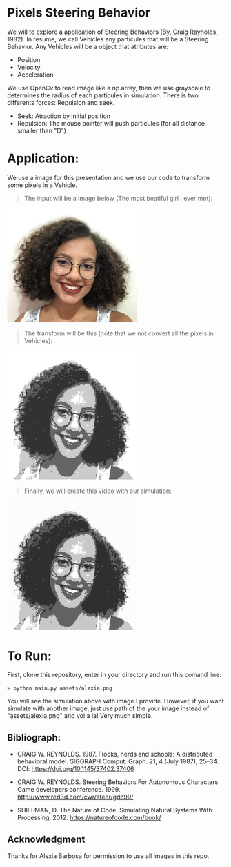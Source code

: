 # Pixels Steering Behavior

We will to explore a application of Steering Behaviors (By, Craig Raynolds, 1982). In resume, we call Vehicles any particules that will be a Steering Behavior. Any Vehicles will be a object that atributes are:

- Position
- Velocity
- Acceleration 

We use OpenCv to read image like a np.array, then we use grayscale to determines the radius of each particules in simulation. There is two differents forces: Repulsion and seek. 

- Seek: Atraction by initial position
- Repulsion: The mouse pointer will push particules (for all distance smaller than "D")

# Application:

We use a image for this presentation and we use our code to transform some pixels in a Vehicle. 

> The input will be a image below (The most beatiful girl I ever met):
<img src="assets/alexia.png" alt="The most beatiful girl I ever met" width="300"/>

> The transform will be this (note that we not convert all the pixels in Vehicles):
<img src="output/00001_screenshot.png" alt="Input" width="300"/>
<!-- ![Input](output/00001_screenshot.png) -->

> Finally, we will create this video with our simulation:
<img src="alexia_steer.gif" alt="Results" width="300"/>
<!-- ![Results](alexia_steer.gif) -->

# To Run:

First, clone this repository, enter in your directory and run this comand line:

```terminal
> python main.py assets/alexia.png
```

You will see the simulation above with image I provide. However, if you want simulate with another image, just use path of the your image instead of "assets/alexia.png" and voi a la! Very much simple.



## Bibliograph:

- CRAIG W. REYNOLDS. 1987. Flocks, herds and schools: A distributed behavioral model. SIGGRAPH Comput. Graph. 21, 4 (July 1987), 25–34. DOI: https://doi.org/10.1145/37402.37406

- CRAIG W. REYNOLDS. Steering Behaviors For Autonomous Characters. Game developers conference. 1999. http://www.red3d.com/cwr/steer/gdc99/

- SHIFFMAN, D. The Nature of Code. Simulating Natural Systems With Processing, 2012. https://natureofcode.com/book/

## Acknowledgment

Thanks for Alexia Barbosa for permission to use all images in this repo.
